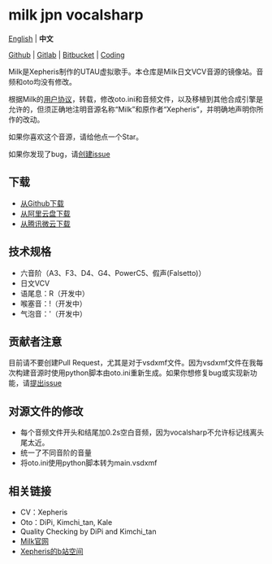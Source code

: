 # milk jpn vocalsharp

[English](README.md) | **中文**

[Github](https://github.com/oxygen-dioxide/milk-jpn-vocalsharp/blob/main/README_zh.md) | 
[Gitlab](https://gitlab.com/oxygen-dioxide/milk-jpn-vocalsharp/-/blob/main/README_zh.md) | 
[Bitbucket](https://bitbucket.org/oxygendioxide/milk-jpn-vocalsharp/src/main/README_zh.md) | 
[Coding](https://oxygen-dioxide.coding.net/public/1/milk-jpn-vocalsharp/git/files)

Milk是Xepheris制作的UTAU虚拟歌手。本仓库是Milk日文VCV音源的镜像站。音频和oto均没有修改。

根据Milk的[用户协议](https://github.com/oxygen-dioxide/milk-jpn/blob/main/license.md)，转载，修改oto.ini和音频文件，以及移植到其他合成引擎是允许的，但须正确地注明音源名称“Milk”和原作者“Xepheris”，并明确地声明你所作的改动。

如果你喜欢这个音源，请给他点一个Star。

如果你发现了bug，请[创建issue](https://github.com/oxygen-dioxide/milk-jpn-vocalsharp/issues/new)

## 下载
- [从Github下载](https://github.com/oxygen-dioxide/milk-jpn-vocalsharp/releases)
- [从阿里云盘下载](https://www.aliyundrive.com/s/6PEhKzpz4fZ)
- [从腾讯微云下载](https://share.weiyun.com/apTlQ1BT)

## 技术规格
- 六音阶（A3、F3、D4、G4、PowerC5、假声(Falsetto)）
- 日文VCV
- 语尾息：R（开发中）
- 喉塞音：!（开发中）
- 气泡音：'（开发中）

## 贡献者注意
目前请不要创建Pull Request，尤其是对于vsdxmf文件。因为vsdxmf文件在我每次构建音源时使用python脚本由oto.ini重新生成。如果你想修复bug或实现新功能，请[提出issue](https://github.com/oxygen-dioxide/milk-jpn-vocalsharp/issues/new)

## 对源文件的修改
- 每个音频文件开头和结尾加0.2s空白音频，因为vocalsharp不允许标记线离头尾太近。
- 统一了不同音阶的音量
- 将oto.ini使用python脚本转为main.vsdxmf

## 相关链接
- CV：Xepheris
- Oto：DiPi, Kimchi_tan, Kale
- Quality Checking by DiPi and Kimchi_tan
- [Milk官网](https://xepheris.wixsite.com/milk)
- [Xepheris的b站空间](https://space.bilibili.com/618761702/dynamic)